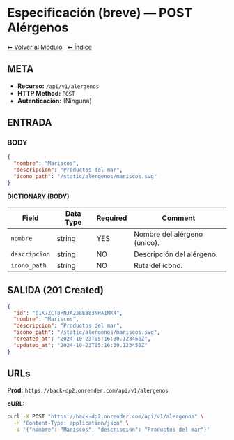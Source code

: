 # Especificación (breve) — POST Alérgenos

[⬅ Volver al Módulo](../README.md) · [⬅ Índice](../../../README.md)

## META

- **Recurso:** `/api/v1/alergenos`
- **HTTP Method:** `POST`
- **Autenticación:** (Ninguna)

## ENTRADA

### BODY

```json
{
  "nombre": "Mariscos",
  "descripcion": "Productos del mar",
  "icono_path": "/static/alergenos/mariscos.svg"
}
```

**DICTIONARY (BODY)**

| Field | Data Type | Required | Comment |
|-------|-----------|----------|---------|
| `nombre` | string | YES | Nombre del alérgeno (único). |
| `descripcion` | string | NO | Descripción del alérgeno. |
| `icono_path` | string | NO | Ruta del ícono. |

## SALIDA (201 Created)

```json
{
  "id": "01K7ZCT8PNJA2J8EB83NHA1MK4",
  "nombre": "Mariscos",
  "descripcion": "Productos del mar",
  "icono_path": "/static/alergenos/mariscos.svg",
  "created_at": "2024-10-23T05:16:30.123456Z",
  "updated_at": "2024-10-23T05:16:30.123456Z"
}
```

## URLs

**Prod:** `https://back-dp2.onrender.com/api/v1/alergenos`

**cURL:**
```bash
curl -X POST "https://back-dp2.onrender.com/api/v1/alergenos" \
  -H "Content-Type: application/json" \
  -d '{"nombre": "Mariscos", "descripcion": "Productos del mar"}'
```
